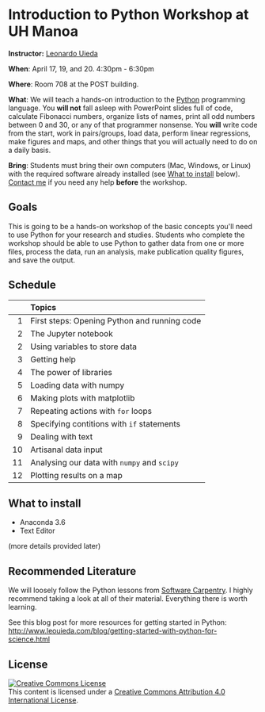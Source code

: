 # Introduction to Python Workshop at UH Manoa

**Instructor:** [Leonardo Uieda](http://www.leouieda.com)

**When**: 
April 17, 19, and 20. 4:30pm - 6:30pm

**Where**: 
Room 708 at the POST building.

**What**:
We will teach a hands-on introduction to the [Python](https://www.python.org/)
programming language.
You **will not** fall asleep with PowerPoint slides full of code, 
calculate Fibonacci numbers, organize lists of names, print
all odd numbers between 0 and 30, or any of that programmer nonsense.
You **will** write code from the start, work in pairs/groups, load data, 
perform linear regressions, make figures and maps, and
other things that you will actually need to do on a daily basis.

**Bring**:
Students must bring their own computers (Mac, Windows, or Linux) with the
required software already installed (see [What to install](what-to-install)
below).
[Contact me](http://www.leouieda.com/contact/) if you need any help **before**
the workshop.


## Goals

This is going to be a hands-on workshop of the basic concepts you'll need to
use Python for your research and studies.
Students who complete the workshop should be able to use Python to gather data 
from one or more files, process the data, run an analysis, make publication 
quality figures, and save the output.


## Schedule

|   | **Topics** |
|--:|:-----------|
| 1  | First steps: Opening Python and running code |
| 2  | The Jupyter notebook |
| 2  | Using variables to store data |
| 3  | Getting help |
| 4  | The power of libraries |
| 5  | Loading data with numpy |
| 6  | Making plots with matplotlib |
| 7  | Repeating actions with `for` loops |
| 8  | Specifying contitions with `if` statements |
| 9  | Dealing with text |
| 10 | Artisanal data input |
| 11 | Analysing our data with `numpy` and `scipy` |
| 12 | Plotting results on a map |


## What to install

* Anaconda 3.6
* Text Editor

(more details provided later)



## Recommended Literature

We will loosely follow the Python lessons from
[Software Carpentry](https://software-carpentry.org/).
I highly recommend taking a look at all of their material. 
Everything there is worth learning.

See this blog post for more resources for getting started in Python:
http://www.leouieda.com/blog/getting-started-with-python-for-science.html


## License

<a rel="license" href="http://creativecommons.org/licenses/by/4.0/"><img alt="Creative Commons License" style="border-width:0" src="https://i.creativecommons.org/l/by/4.0/88x31.png" /></a><br />This content is licensed under a
<a rel="license" href="http://creativecommons.org/licenses/by/4.0/">Creative Commons Attribution 4.0 International License</a>.
